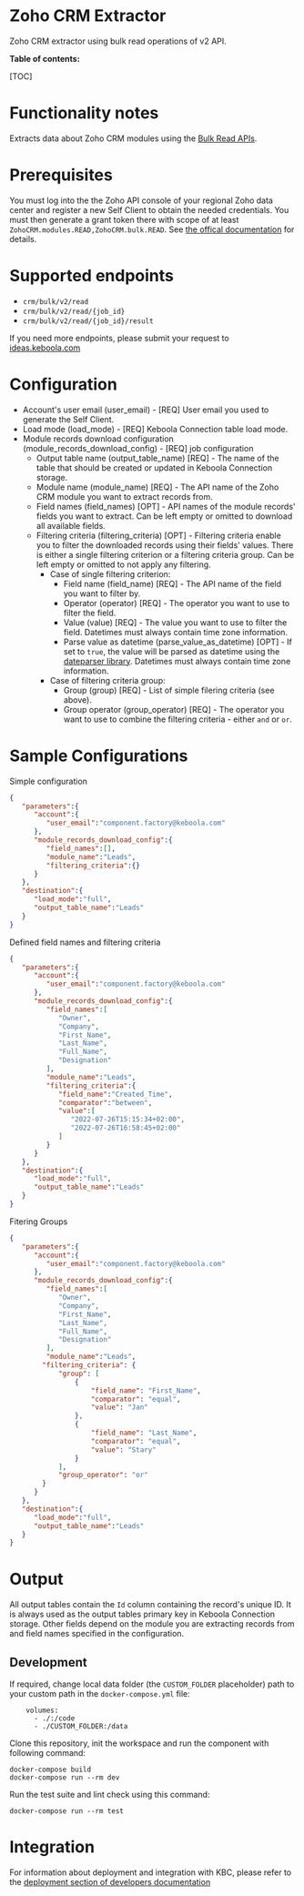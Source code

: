 Zoho CRM Extractor
=============

Zoho CRM extractor using bulk read operations of v2 API.

**Table of contents:**

[TOC]

Functionality notes
===================
Extracts data about Zoho CRM modules using the [Bulk Read APIs](https://www.zoho.com/crm/developer/docs/api/v2/bulk-read/overview.html).

Prerequisites
=============
You must log into the the Zoho API console of your regional Zoho data center and register a new Self Client to obtain the needed credentials. You must then generate a grant token there with scope of at least `ZohoCRM.modules.READ,ZohoCRM.bulk.READ`. See [the offical documentation](https://www.zoho.com/crm/developer/docs/api/v2/auth-request.html#self-client) for details.


Supported endpoints
===================
- `crm/bulk/v2/read`
- `crm/bulk/v2/read/{job_id}`
- `crm/bulk/v2/read/{job_id}/result`

If you need more endpoints, please submit your request to
[ideas.keboola.com](https://ideas.keboola.com/)

Configuration
=============

 - Account's user email (user_email) - [REQ] User email you used to generate the Self Client.
 - Load mode (load_mode) - [REQ] Keboola Connection table load mode.
 - Module records download configuration (module_records_download_config) - [REQ] job configuration
    - Output table name (output_table_name) [REQ] - The name of the table that should be created or updated in Keboola Connection storage.
    - Module name (module_name) [REQ] - The API name of the Zoho CRM module you want to extract records from.
    - Field names (field_names) [OPT] - API names of the module records' fields you want to extract. Can be left empty or omitted to download all available fields.
    - Filtering criteria (filtering_criteria) [OPT] - Filtering criteria enable you to filter the downloaded records using their fields' values. There is either a single filtering criterion or a filtering criteria group. Can be left empty or omitted to not apply any filtering.
        - Case of single filtering criterion:
            - Field name (field_name) [REQ] - The API name of the field you want to filter by.
            - Operator (operator) [REQ] - The operator you want to use to filter the field.
            - Value (value) [REQ] - The value you want to use to filter the field. Datetimes must always contain time zone information.
            - Parse value as datetime (parse_value_as_datetime) [OPT] - If set to `true`, the value will be parsed as datetime using the [dateparser library](https://dateparser.readthedocs.io/en/latest/). Datetimes must always contain time zone information.
        - Case of filtering criteria group:
            - Group (group) [REQ] - List of simple filering criteria (see above).
            - Group operator (group_operator) [REQ] - The operator you want to use to combine the filtering criteria - either `and` or `or`.


Sample Configurations
=============
Simple configuration
```json
{
   "parameters":{
      "account":{
         "user_email":"component.factory@keboola.com"
      },
      "module_records_download_config":{
         "field_names":[],
         "module_name":"Leads",
         "filtering_criteria":{}
      }
   },
   "destination":{
      "load_mode":"full",
      "output_table_name":"Leads"
   }
}
```
Defined field names and filtering criteria
```json
{
   "parameters":{
      "account":{
         "user_email":"component.factory@keboola.com"
      },
      "module_records_download_config":{
         "field_names":[
            "Owner",
            "Company",
            "First_Name",
            "Last_Name",
            "Full_Name",
            "Designation"            
         ],
         "module_name":"Leads",
         "filtering_criteria":{
            "field_name":"Created_Time",
            "comparator":"between",
            "value":[
               "2022-07-26T15:15:34+02:00",
               "2022-07-26T16:58:45+02:00"
            ]
         }
      }
   },
   "destination":{
      "load_mode":"full",
      "output_table_name":"Leads"
   }
}
```
Fitering Groups
```json
{
   "parameters":{
      "account":{
         "user_email":"component.factory@keboola.com"
      },
      "module_records_download_config":{
         "field_names":[
            "Owner",
            "Company",
            "First_Name",
            "Last_Name",
            "Full_Name",
            "Designation"            
         ],
         "module_name":"Leads",
        "filtering_criteria": {
            "group": [
                {
                    "field_name": "First_Name",
                    "comparator": "equal",
                    "value": "Jan"
                },
                {
                    "field_name": "Last_Name",
                    "comparator": "equal",
                    "value": "Stary"
                }
            ],
            "group_operator": "or"
        }
      }
   },
   "destination":{
      "load_mode":"full",
      "output_table_name":"Leads"
   }
}
```

Output
======
All output tables contain the `Id` column containing the record's unique ID. It is always used as the output tables primary key in Keboola Connection storage. Other fields depend on the module you are extracting records from and field names specified in the configuration.

Development
-----------

If required, change local data folder (the `CUSTOM_FOLDER` placeholder) path to your custom path in
the `docker-compose.yml` file:

~~~~~~~~~~~~~~~~~~~~~~~~~~~~~~~~~~~~~~~~~~~~~~~~~~~~~~~~~~~~~~~~~~~~~~~~~~~~~~~~
    volumes:
      - ./:/code
      - ./CUSTOM_FOLDER:/data
~~~~~~~~~~~~~~~~~~~~~~~~~~~~~~~~~~~~~~~~~~~~~~~~~~~~~~~~~~~~~~~~~~~~~~~~~~~~~~~~

Clone this repository, init the workspace and run the component with following command:

~~~~~~~~~~~~~~~~~~~~~~~~~~~~~~~~~~~~~~~~~~~~~~~~~~~~~~~~~~~~~~~~~~~~~~~~~~~~~~~~
docker-compose build
docker-compose run --rm dev
~~~~~~~~~~~~~~~~~~~~~~~~~~~~~~~~~~~~~~~~~~~~~~~~~~~~~~~~~~~~~~~~~~~~~~~~~~~~~~~~

Run the test suite and lint check using this command:

~~~~~~~~~~~~~~~~~~~~~~~~~~~~~~~~~~~~~~~~~~~~~~~~~~~~~~~~~~~~~~~~~~~~~~~~~~~~~~~~
docker-compose run --rm test
~~~~~~~~~~~~~~~~~~~~~~~~~~~~~~~~~~~~~~~~~~~~~~~~~~~~~~~~~~~~~~~~~~~~~~~~~~~~~~~~

Integration
===========

For information about deployment and integration with KBC, please refer to the
[deployment section of developers documentation](https://developers.keboola.com/extend/component/deployment/)